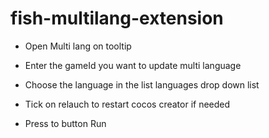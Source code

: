 # fish-multilang-extension

 - Open Multi lang on tooltip


- Enter the gameId you want to update multi language
  
- Choose the language in the list languages drop down list
  
- Tick on relauch to restart cocos creator if needed
  
- Press to button Run 
